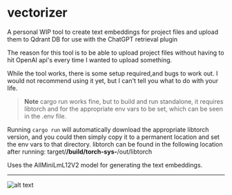 # vectorizer
A personal WIP tool to create text embeddings for project files and upload them to Qdrant DB for use with the ChatGPT retrieval plugin

The reason for this tool is to be able to upload project files without having to hit OpenAI api's every time I wanted to upload something.

While the tool works, there is some setup required,and bugs to work out. I would not recommend using it yet, but I can't tell you what to do with your life.


> **Note**
> cargo run works fine, but to build and run standalone, it requires libtorch and for the appropriate env vars to be set, which can be seen in the .env file.

Running `cargo run` will automatically download the appropriate libtorch version, and you could then simply copy it to a permanent location and set the env vars to that directory.
libtorch can be found in the following location after running:
target/**/build/torch-sys-**/out/libtorch

Uses the AllMiniLmL12V2 model for generating the text embeddings.

---
![alt text](https://i.imgur.com/cg5ow2M.png "instance.id")
